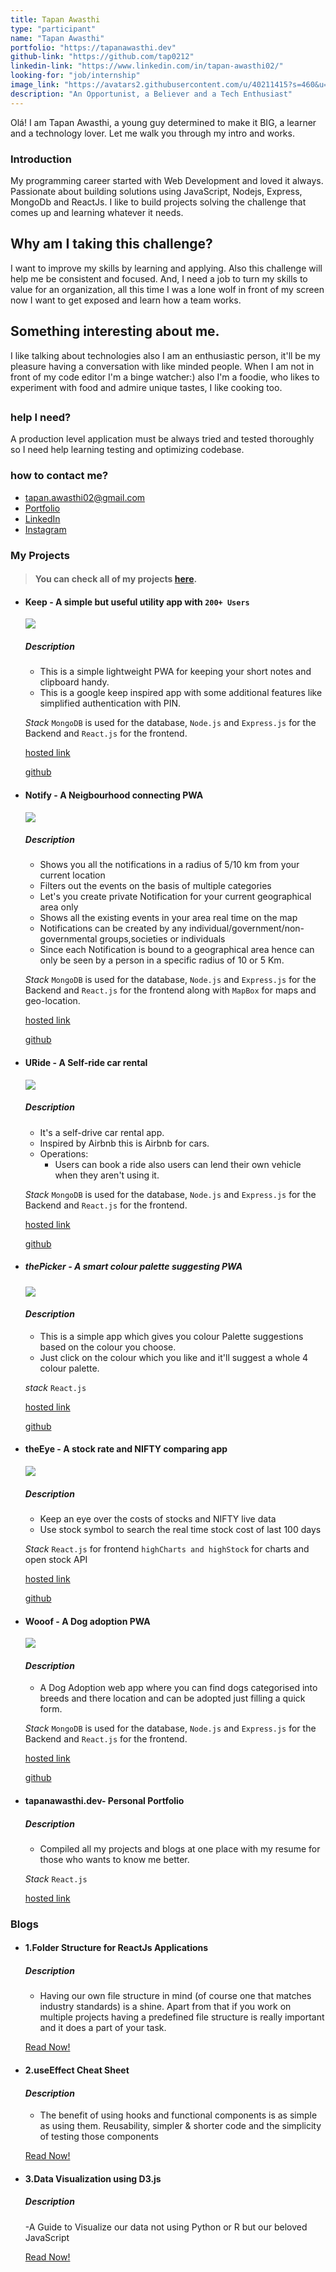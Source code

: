 ```yaml
---
title: Tapan Awasthi
type: "participant"
name: "Tapan Awasthi"
portfolio: "https://tapanawasthi.dev"
github-link: "https://github.com/tap0212"
linkedin-link: "https://www.linkedin.com/in/tapan-awasthi02/"
looking-for: "job/internship"
image_link: "https://avatars2.githubusercontent.com/u/40211415?s=460&u=794004e6b714e9f9570bc3e29b5e3280faafde54&v=4"
description: "An Opportunist, a Believer and a Tech Enthusiast"
---
```


Olá! I am Tapan Awasthi, a young guy determined to make it BIG, a learner and a technology lover. Let me walk you through my intro and works.

### Introduction

My programming career started with Web Development and loved it always.
Passionate about building solutions using JavaScript, Nodejs, Express, MongoDb and  ReactJs. I like to build projects solving the challenge that comes up and learning whatever it needs.

## Why am I taking this challenge?

I want to improve my skills by learning and applying.
Also this challenge will help me be consistent and focused.
And, I need a job to turn my skills to value for an organization, all this time I was a lone wolf in front of my screen now I want to get exposed and learn how a team works.


## Something interesting about me.

I like talking about technologies also I am an enthusiastic person, it'll be my pleasure having a conversation with like minded people. When I am not in front of my code editor I'm a binge watcher:) also I'm a foodie, who likes to experiment with food and admire unique tastes, I like cooking too.

## 
### help I need?

A production level application must be always tried and tested thoroughly so I need help learning testing and optimizing codebase.

### how to contact me?

- tapan.awasthi02@gmail.com
- [Portfolio](https://tapanawasthi.dev)
- [LinkedIn](https://www.linkedin.com/in/tapan-awasthi02/)
- [Instagram](https://www.instagram.com/tapanAwasthi_/)

### My Projects

> #### You can check all of my projects [here](https://tapanawasthi.dev).


- #### Keep - A simple but useful utility app with `200+ Users`
  ![](https://raw.githubusercontent.com/tap0212/keepClient/master/keep%20(online-video-cutter.com).gif)
  ##### _Description_ 
  - This is a simple lightweight PWA for keeping your short notes and clipboard handy.
  - This is a google keep inspired app with some additional features like simplified     authentication with PIN.

  _Stack_ `MongoDB` is used for the database, `Node.js` and `Express.js` for the Backend and `React.js` for the frontend.

  [hosted link](https://www.keep.tapanawasthi.dev)

  [github](https://github.com/tap0212/keepClient)


- #### Notify - A Neigbourhood connecting PWA
  ![](https://raw.githubusercontent.com/tap0212/connect/master/notify%20(online-video-cutter.com).gif)

  ##### _Description_ 
  - Shows you all the notifications in a radius of 5/10 km from your current location
  - Filters out the events on the basis of multiple categories
  - Let's you create private Notification for your current geographical area only
  - Shows all the existing events in your area real time on the map
  - Notifications can be created by any individual/government/non-governmental groups,societies or individuals
  - Since each Notification is bound to a geographical area hence can only be seen by a person in a specific radius of 10 or 5 Km.

  _Stack_ `MongoDB` is used for the database, `Node.js` and `Express.js` for the Backend and `React.js` for the frontend along with `MapBox` for maps and geo-location.

  [hosted link](https://notify.tapanawasthi.dev)

  [github](https://github.com/tap0212/connect)


- #### URide - A Self-ride car rental
  ![](https://raw.githubusercontent.com/tap0212/uRideClient/master/uRide%20(online-video-cutter.com).gif)
  ##### _Description_ 
  - It's a self-drive car rental app.
  - Inspired by Airbnb this is Airbnb for cars.
  - Operations:
    - Users can book a ride also users can lend their own vehicle when they aren't using it.

  _Stack_ `MongoDB` is used for the database, `Node.js` and `Express.js` for the Backend and `React.js` for the frontend.

  [hosted link](https://uride.tapanawasthi.dev)

  [github](https://github.com/tap0212/uRideClient)

- ##### thePicker - A smart colour palette suggesting PWA
  ![](https://raw.githubusercontent.com/tap0212/thePicker/master/thePicker%20(online-video-cutter.com).gif)
  #### _Description_ 
  - This is a simple app which gives you colour Palette suggestions based on the colour you choose.
  - Just click on the colour which you like and it'll suggest a whole 4 colour palette.

  _stack_  `React.js`

  [hosted link](https://thepicker.vercel.app)

  [github](https://github.com/tap0212/thePicker)



- #### theEye - A stock rate and NIFTY comparing app
  ![](https://raw.githubusercontent.com/tap0212/eye/master/theEye%20(online-video-cutter.com).gif)
  ##### _Description_ 
  - Keep an eye over the costs of stocks and NIFTY live data
  - Use stock symbol to search the real time stock cost of last 100 days

  _Stack_  `React.js` for frontend `highCharts and highStock` for charts and open stock API

  [hosted link](https://theeye.tapanawasthi.dev)

  [github](https://github.com/tap0212/eye)



- #### Wooof - A Dog adoption PWA
  ![](https://raw.githubusercontent.com/tap0212/wooof/master/wooof%20(online-video-cutter.com)%20(1).gif)
  #### _Description_ 
  - A Dog Adoption web app where you can find dogs categorised into breeds and there location and can be adopted just filling a quick form.

  _Stack_ `MongoDB` is used for the database, `Node.js` and `Express.js` for the Backend and `React.js` for the frontend.

  [hosted link](https://wooof.tapanawasthi.dev/)

  [github](https://github.com/tap0212/wooof)


- #### tapanawasthi.dev-  Personal Portfolio 

  ##### _Description_ 
  - Compiled all my projects and blogs at one place with my resume for those who wants to know me better.

  _Stack_  `React.js`

  [hosted link](https://tapanawasthi.dev/)





### Blogs

- #### 1.Folder Structure for ReactJs Applications


  ##### _Description_
  - Having our own file structure in mind (of course one that matches industry standards) is a shine. Apart from that if you work on multiple projects having a predefined file structure is really important and it does a part of your task.

  [Read Now!](https://medium.com/@tapan.awasthi02/folder-structure-for-reactjs-applications-d96435d7a311)

- #### 2.useEffect Cheat Sheet


  #### _Description_
  - The benefit of using hooks and functional components is as simple as using them. Reusability, simpler & shorter code and the simplicity of testing those components

  [Read Now!](https://medium.com/@tapan.awasthi02/useeffect-cheat-sheet-6d670414abe1)


- #### 3.Data Visualization using D3.js


  ##### _Description_
  -A Guide to Visualize our data not using Python or R but our beloved JavaScript

  [Read Now!](https://medium.com/@tapan.awasthi02/data-visualisation-using-d3-js-553a356a9f16)
